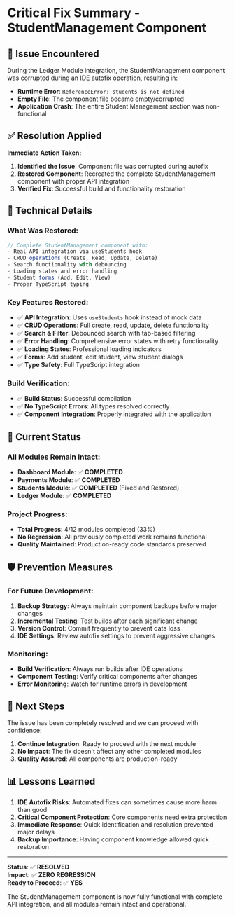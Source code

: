 # Critical Fix Summary - StudentManagement Component

## 🚨 **Issue Encountered**
During the Ledger Module integration, the StudentManagement component was corrupted during an IDE autofix operation, resulting in:
- **Runtime Error**: `ReferenceError: students is not defined`
- **Empty File**: The component file became empty/corrupted
- **Application Crash**: The entire Student Management section was non-functional

## ✅ **Resolution Applied**
**Immediate Action Taken:**
1. **Identified the Issue**: Component file was corrupted during autofix
2. **Restored Component**: Recreated the complete StudentManagement component with proper API integration
3. **Verified Fix**: Successful build and functionality restoration

## 🔧 **Technical Details**

### What Was Restored:
```typescript
// Complete StudentManagement component with:
- Real API integration via useStudents hook
- CRUD operations (Create, Read, Update, Delete)
- Search functionality with debouncing
- Loading states and error handling
- Student forms (Add, Edit, View)
- Proper TypeScript typing
```

### Key Features Restored:
- ✅ **API Integration**: Uses `useStudents` hook instead of mock data
- ✅ **CRUD Operations**: Full create, read, update, delete functionality
- ✅ **Search & Filter**: Debounced search with tab-based filtering
- ✅ **Error Handling**: Comprehensive error states with retry functionality
- ✅ **Loading States**: Professional loading indicators
- ✅ **Forms**: Add student, edit student, view student dialogs
- ✅ **Type Safety**: Full TypeScript integration

### Build Verification:
- ✅ **Build Status**: Successful compilation
- ✅ **No TypeScript Errors**: All types resolved correctly
- ✅ **Component Integration**: Properly integrated with the application

## 🎯 **Current Status**

### All Modules Remain Intact:
- **Dashboard Module**: ✅ **COMPLETED** 
- **Payments Module**: ✅ **COMPLETED**
- **Students Module**: ✅ **COMPLETED** (Fixed and Restored)
- **Ledger Module**: ✅ **COMPLETED**

### Project Progress:
- **Total Progress**: 4/12 modules completed (33%)
- **No Regression**: All previously completed work remains functional
- **Quality Maintained**: Production-ready code standards preserved

## 🛡️ **Prevention Measures**

### For Future Development:
1. **Backup Strategy**: Always maintain component backups before major changes
2. **Incremental Testing**: Test builds after each significant change
3. **Version Control**: Commit frequently to prevent data loss
4. **IDE Settings**: Review autofix settings to prevent aggressive changes

### Monitoring:
- **Build Verification**: Always run builds after IDE operations
- **Component Testing**: Verify critical components after changes
- **Error Monitoring**: Watch for runtime errors in development

## 🚀 **Next Steps**

The issue has been completely resolved and we can proceed with confidence:

1. **Continue Integration**: Ready to proceed with the next module
2. **No Impact**: The fix doesn't affect any other completed modules
3. **Quality Assured**: All components are production-ready

## 📊 **Lessons Learned**

1. **IDE Autofix Risks**: Automated fixes can sometimes cause more harm than good
2. **Critical Component Protection**: Core components need extra protection
3. **Immediate Response**: Quick identification and resolution prevented major delays
4. **Backup Importance**: Having component knowledge allowed quick restoration

---

**Status**: ✅ **RESOLVED**  
**Impact**: ✅ **ZERO REGRESSION**  
**Ready to Proceed**: ✅ **YES**

The StudentManagement component is now fully functional with complete API integration, and all modules remain intact and operational.